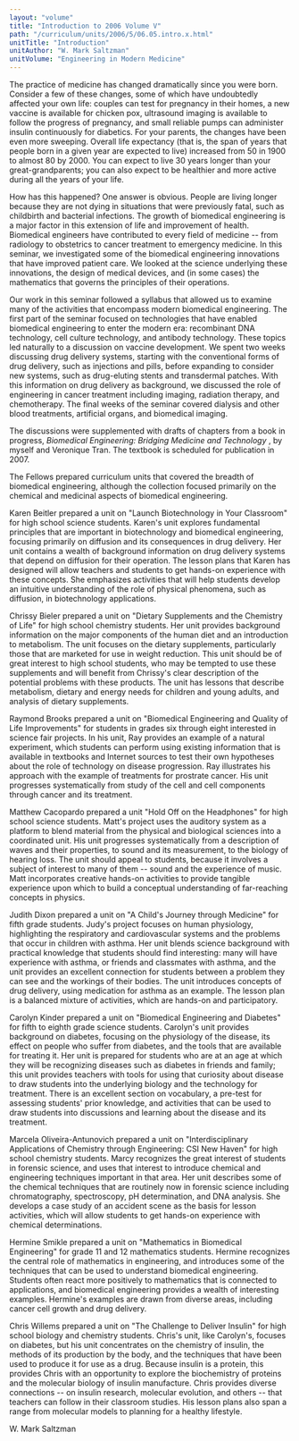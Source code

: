 ```yaml
---
layout: "volume"
title: "Introduction to 2006 Volume V"
path: "/curriculum/units/2006/5/06.05.intro.x.html"
unitTitle: "Introduction"
unitAuthor: "W. Mark Saltzman"
unitVolume: "Engineering in Modern Medicine"
---
```

<body>
<p>
  The practice of medicine has changed dramatically since you were born. Consider a few of these changes, some of which have undoubtedly affected your own life: couples can test for pregnancy in their homes, a new vaccine is available for chicken pox, ultrasound imaging is available to follow the progress of pregnancy, and small reliable pumps can administer insulin continuously for diabetics. For your parents, the changes have been even more sweeping. Overall life expectancy (that is, the span of years that people born in a given year are expected to live) increased from 50 in 1900 to almost 80 by 2000. You can expect to live 30 years longer than your great-grandparents; you can also expect to be healthier and more active during all the years of your life.
 </p>
<p>
  How has this happened? One answer is obvious. People are living longer because they are not dying in situations that were previously fatal, such as childbirth and bacterial infections. The growth of biomedical engineering is a major factor in this extension of life and improvement of health. Biomedical engineers have contributed to every field of medicine -- from radiology to obstetrics to cancer treatment to emergency medicine. In this seminar, we investigated some of the biomedical engineering innovations that have improved patient care. We looked at the science underlying these innovations, the design of medical devices, and (in some cases) the mathematics that governs the principles of their operations.
 </p>
<p>
  Our work in this seminar followed a syllabus that allowed us to examine many of the activities that encompass modern biomedical engineering. The first part of the seminar focused on technologies that have enabled biomedical engineering to enter the modern era: recombinant DNA technology, cell culture technology, and antibody technology. These topics led naturally to a discussion on vaccine development. We spent two weeks discussing drug delivery systems, starting with the conventional forms of drug delivery, such as injections and pills, before expanding to consider new systems, such as drug-eluting stents and transdermal patches. With this information on drug delivery as background, we discussed the role of engineering in cancer treatment including imaging, radiation therapy, and chemotherapy. The final weeks of the seminar covered dialysis and other blood treatments, artificial organs, and biomedical imaging.
 </p>
<p>
  The discussions were supplemented with drafts of chapters from a book in progress,
  <i>
   Biomedical Engineering: Bridging Medicine and Technology
  </i>
  , by myself and Veronique Tran. The textbook is scheduled for publication in 2007.
 </p>
<p>
  The Fellows prepared curriculum units that covered the breadth of biomedical engineering, although the collection focused primarily on the chemical and medicinal aspects of biomedical engineering.
 </p>
<p>
  Karen Beitler prepared a unit on "Launch Biotechnology in Your Classroom" for high school science students. Karen's unit explores fundamental principles that are important in biotechnology and biomedical engineering, focusing primarily on diffusion and its consequences in drug delivery. Her unit contains a wealth of background information on drug delivery systems that depend on diffusion for their operation. The lesson plans that Karen has designed will allow teachers and students to get hands-on experience with these concepts. She emphasizes activities that will help students develop an intuitive understanding of the role of physical phenomena, such as diffusion, in biotechnology applications.
 </p>
<p>
  Chrissy Bieler prepared a unit on "Dietary Supplements and the Chemistry of Life" for high school chemistry students. Her unit provides background information on the major components of the human diet and an introduction to metabolism. The unit focuses on the dietary supplements, particularly those that are marketed for use in weight reduction. This unit should be of great interest to high school students, who may be tempted to use these supplements and will benefit from Chrissy's clear description of the potential problems with these products. The unit has lessons that describe metabolism, dietary and energy needs for children and young adults, and analysis of dietary supplements.
 </p>
<p>
  Raymond Brooks prepared a unit on "Biomedical Engineering and Quality of Life Improvements" for students in grades six through eight interested in science fair projects. In his unit, Ray provides an example of a natural experiment, which students can perform using existing information that is available in textbooks and Internet sources to test their own hypotheses about the role of technology on disease progression. Ray illustrates his approach with the example of treatments for prostrate cancer. His unit progresses systematically from study of the cell and cell components through cancer and its treatment.
 </p>
<p>
  Matthew Cacopardo prepared a unit "Hold Off on the Headphones" for high school science students. Matt's project uses the auditory system as a platform to blend material from the physical and biological sciences into a coordinated unit. His unit progresses systematically from a description of waves and their properties, to sound and its measurement, to the biology of hearing loss. The unit should appeal to students, because it involves a subject of interest to many of them -- sound and the experience of music. Matt incorporates creative hands-on activities to provide tangible experience upon which to build a conceptual understanding of far-reaching concepts in physics.
 </p>
<p>
  Judith Dixon prepared a unit on "A Child's Journey through Medicine" for fifth grade students. Judy's project focuses on human physiology, highlighting the respiratory and cardiovascular systems and the problems that occur in children with asthma. Her unit blends science background with practical knowledge that students should find interesting: many will have experience with asthma, or friends and classmates with asthma, and the unit provides an excellent connection for students between a problem they can see and the workings of their bodies. The unit introduces concepts of drug delivery, using medication for asthma as an example. The lesson plan is a balanced mixture of activities, which are hands-on and participatory.
 </p>
<p>
  Carolyn Kinder prepared a unit on "Biomedical Engineering and Diabetes" for fifth to eighth grade science students. Carolyn's unit provides background on diabetes, focusing on the physiology of the disease, its effect on people who suffer from diabetes, and the tools that are available for treating it. Her unit is prepared for students who are at an age at which they will be recognizing diseases such as diabetes in friends and family; this unit provides teachers with tools for using that curiosity about disease to draw students into the underlying biology and the technology for treatment. There is an excellent section on vocabulary, a pre-test for assessing students' prior knowledge, and activities that can be used to draw students into discussions and learning about the disease and its treatment.
 </p>
<p>
  Marcela Oliveira-Antunovich prepared a unit on "Interdisciplinary Applications of Chemistry through Engineering: CSI New Haven" for high school chemistry students. Marcy recognizes the great interest of students in forensic science, and uses that interest to introduce chemical and engineering techniques important in that area. Her unit describes some of the chemical techniques that are routinely now in forensic science including chromatography, spectroscopy, pH determination, and DNA analysis. She develops a case study of an accident scene as the basis for lesson activities, which will allow students to get hands-on experience with chemical determinations.
 </p>
<p>
  Hermine Smikle prepared a unit on "Mathematics in Biomedical Engineering" for grade 11 and 12 mathematics students. Hermine recognizes the central role of mathematics in engineering, and introduces some of the techniques that can be used to understand biomedical engineering. Students often react more positively to mathematics that is connected to applications, and biomedical engineering provides a wealth of interesting examples. Hermine's examples are drawn from diverse areas, including cancer cell growth and drug delivery.
 </p>
<p>
  Chris Willems prepared a unit on "The Challenge to Deliver Insulin" for high school biology and chemistry students. Chris's unit, like Carolyn's, focuses on diabetes, but his unit concentrates on the chemistry of insulin, the methods of its production by the body, and the techniques that have been used to produce it for use as a drug. Because insulin is a protein, this provides Chris with an opportunity to explore the biochemistry of proteins and the molecular biology of insulin manufacture. Chris provides diverse connections -- on insulin research, molecular evolution, and others -- that teachers can follow in their classroom studies. His lesson plans also span a range from molecular models to planning for a healthy lifestyle.
 </p>
<p>
  W. Mark Saltzman
 </p>

</body>